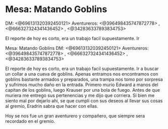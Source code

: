 # Mesa: Matando Goblins
DM: <@696131320392450121> 
Aventureros: <@396498435747872778> , <@666327324341436452> , <@342836337893834753> 

El reporte de hoy es corto, era un trabajo facil supuestamente. Ir

Mesa: Matando Goblins
DM: <@696131320392450121> 
Aventureros: <@396498435747872778> , <@666327324341436452> , <@342836337893834753> 

El reporte de hoy es corto, era un trabajo facil supuestamente. Ir a buscar un collar a una cueva de goblins. Apenas entramos nos encontramos con goblins bastante armados y preparados, una trampa nos tomo por sorpresa y sufrimos mucho daño en la entrada. Primero murio Edward a manos del capitan de los goblins, luego Krauser por una bola de fuego. Antes de que muriera me entrego sus pertenencias y me dijo que corriera. Si bien me siento mal por dejarlo ahi, se que cumpli con sus deseos al llevar sus cosas al gremio, Eradrin sabra que hacer con ellas. 

Hoy se nos fue un gran aventurero y compañero, que siempre sera recordado en el gremio.

